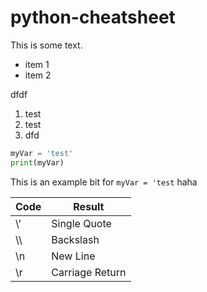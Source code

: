 # python-cheatsheet

This is some text.

* item 1
* item 2

dfdf

1. test
1. test
1. dfd

```python
myVar = 'test'
print(myVar)
```

This is an example bit for `myVar = 'test` haha

|Code|Result|
|----|-----|
|\\'|Single Quote|
| \\\\ |Backslash|
|\n| New Line|
|\r| Carriage Return|
